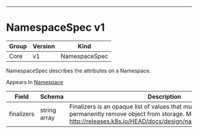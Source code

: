 

-----------
# NamespaceSpec v1



Group        | Version     | Kind
------------ | ---------- | -----------
Core | v1 | NamespaceSpec







NamespaceSpec describes the attributes on a Namespace.

<aside class="notice">
Appears In <a href="#namespace-v1">Namespace</a> </aside>

Field        | Schema     | Description
------------ | ---------- | -----------
finalizers | string array | Finalizers is an opaque list of values that must be empty to permanently remove object from storage. More info: http://releases.k8s.io/HEAD/docs/design/namespaces.md#finalizers






